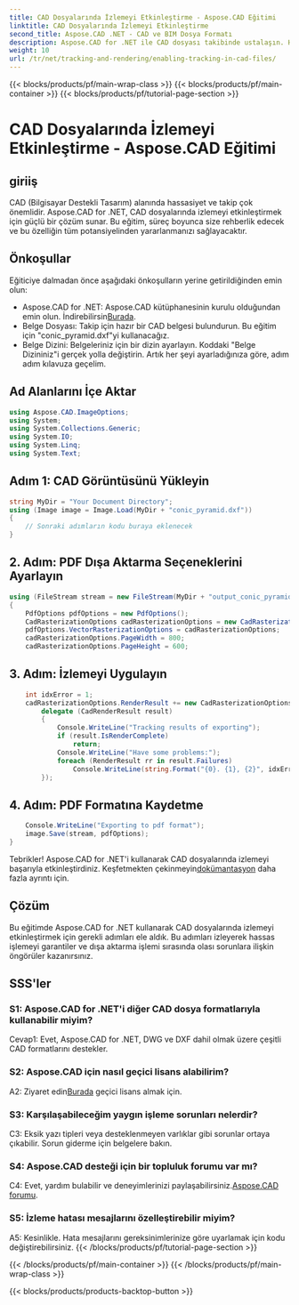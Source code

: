 ```yaml
---
title: CAD Dosyalarında İzlemeyi Etkinleştirme - Aspose.CAD Eğitimi
linktitle: CAD Dosyalarında İzlemeyi Etkinleştirme
second_title: Aspose.CAD .NET - CAD ve BIM Dosya Formatı
description: Aspose.CAD for .NET ile CAD dosyası takibinde ustalaşın. Hassas işleme ve hata takibi için adım adım kılavuzumuzu izleyin. Şimdi İndirin!
weight: 10
url: /tr/net/tracking-and-rendering/enabling-tracking-in-cad-files/
---
```


{{< blocks/products/pf/main-wrap-class >}}
{{< blocks/products/pf/main-container >}}
{{< blocks/products/pf/tutorial-page-section >}}

# CAD Dosyalarında İzlemeyi Etkinleştirme - Aspose.CAD Eğitimi

## giriiş

CAD (Bilgisayar Destekli Tasarım) alanında hassasiyet ve takip çok önemlidir. Aspose.CAD for .NET, CAD dosyalarında izlemeyi etkinleştirmek için güçlü bir çözüm sunar. Bu eğitim, süreç boyunca size rehberlik edecek ve bu özelliğin tüm potansiyelinden yararlanmanızı sağlayacaktır.

## Önkoşullar

Eğiticiye dalmadan önce aşağıdaki önkoşulların yerine getirildiğinden emin olun:
-  Aspose.CAD for .NET: Aspose.CAD kütüphanesinin kurulu olduğundan emin olun. İndirebilirsin[Burada](https://releases.aspose.com/cad/net/).
- Belge Dosyası: Takip için hazır bir CAD belgesi bulundurun. Bu eğitim için "conic_pyramid.dxf"yi kullanacağız.
- Belge Dizini: Belgeleriniz için bir dizin ayarlayın. Koddaki "Belge Dizininiz"i gerçek yolla değiştirin.
Artık her şeyi ayarladığınıza göre, adım adım kılavuza geçelim.

## Ad Alanlarını İçe Aktar

```csharp
using Aspose.CAD.ImageOptions;
using System;
using System.Collections.Generic;
using System.IO;
using System.Linq;
using System.Text;
```

## Adım 1: CAD Görüntüsünü Yükleyin

```csharp
string MyDir = "Your Document Directory";
using (Image image = Image.Load(MyDir + "conic_pyramid.dxf"))
{
    // Sonraki adımların kodu buraya eklenecek
}
```

## 2. Adım: PDF Dışa Aktarma Seçeneklerini Ayarlayın

```csharp
using (FileStream stream = new FileStream(MyDir + "output_conic_pyramid.pdf", FileMode.Create))
{
    PdfOptions pdfOptions = new PdfOptions();
    CadRasterizationOptions cadRasterizationOptions = new CadRasterizationOptions();
    pdfOptions.VectorRasterizationOptions = cadRasterizationOptions;
    cadRasterizationOptions.PageWidth = 800;
    cadRasterizationOptions.PageHeight = 600;
```

## 3. Adım: İzlemeyi Uygulayın

```csharp
    int idxError = 1;
    cadRasterizationOptions.RenderResult += new CadRasterizationOptions.CadRenderHandler(
        delegate (CadRenderResult result)
        {
            Console.WriteLine("Tracking results of exporting");
            if (result.IsRenderComplete)
                return;
            Console.WriteLine("Have some problems:");
            foreach (RenderResult rr in result.Failures)
                Console.WriteLine(string.Format("{0}. {1}, {2}", idxError++, rr.RenderCode.ToString(), rr.Message));
        });
```

## 4. Adım: PDF Formatına Kaydetme

```csharp
    Console.WriteLine("Exporting to pdf format");
    image.Save(stream, pdfOptions);
}
```

 Tebrikler! Aspose.CAD for .NET'i kullanarak CAD dosyalarında izlemeyi başarıyla etkinleştirdiniz. Keşfetmekten çekinmeyin[dokümantasyon](https://reference.aspose.com/cad/net/) daha fazla ayrıntı için.

## Çözüm

Bu eğitimde Aspose.CAD for .NET kullanarak CAD dosyalarında izlemeyi etkinleştirmek için gerekli adımları ele aldık. Bu adımları izleyerek hassas işlemeyi garantiler ve dışa aktarma işlemi sırasında olası sorunlara ilişkin öngörüler kazanırsınız.

## SSS'ler

### S1: Aspose.CAD for .NET'i diğer CAD dosya formatlarıyla kullanabilir miyim?

Cevap1: Evet, Aspose.CAD for .NET, DWG ve DXF dahil olmak üzere çeşitli CAD formatlarını destekler.

### S2: Aspose.CAD için nasıl geçici lisans alabilirim?

 A2: Ziyaret edin[Burada](https://purchase.aspose.com/temporary-license/) geçici lisans almak için.

### S3: Karşılaşabileceğim yaygın işleme sorunları nelerdir?

C3: Eksik yazı tipleri veya desteklenmeyen varlıklar gibi sorunlar ortaya çıkabilir. Sorun giderme için belgelere bakın.

### S4: Aspose.CAD desteği için bir topluluk forumu var mı?

 C4: Evet, yardım bulabilir ve deneyimlerinizi paylaşabilirsiniz.[Aspose.CAD forumu](https://forum.aspose.com/c/cad/19).

### S5: İzleme hatası mesajlarını özelleştirebilir miyim?

A5: Kesinlikle. Hata mesajlarını gereksinimlerinize göre uyarlamak için kodu değiştirebilirsiniz.
{{< /blocks/products/pf/tutorial-page-section >}}

{{< /blocks/products/pf/main-container >}}
{{< /blocks/products/pf/main-wrap-class >}}

{{< blocks/products/products-backtop-button >}}

